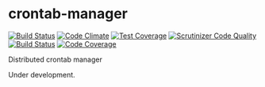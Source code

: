 # crontab-manager

[![Build Status](https://travis-ci.org/crontab-manager/crontab-manager.svg?branch=master)](https://travis-ci.org/crontab-manager/crontab-manager)
[![Code Climate](https://codeclimate.com/github/crontab-manager/crontab-manager/badges/gpa.svg)](https://codeclimate.com/github/crontab-manager/crontab-manager)
[![Test Coverage](https://codeclimate.com/github/crontab-manager/crontab-manager/badges/coverage.svg)](https://codeclimate.com/github/crontab-manager/crontab-manager/coverage)
[![Scrutinizer Code Quality](https://scrutinizer-ci.com/g/crontab-manager/crontab-manager/badges/quality-score.png?b=master)](https://scrutinizer-ci.com/g/crontab-manager/crontab-manager/?branch=master)
[![Build Status](https://scrutinizer-ci.com/g/crontab-manager/crontab-manager/badges/build.png?b=master)](https://scrutinizer-ci.com/g/crontab-manager/crontab-manager/build-status/master)
[![Code Coverage](https://scrutinizer-ci.com/g/crontab-manager/crontab-manager/badges/coverage.png?b=master)](https://scrutinizer-ci.com/g/crontab-manager/crontab-manager/?branch=master)

Distributed crontab manager

Under development.
